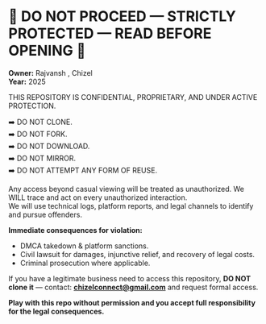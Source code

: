 # 🚨 DO NOT PROCEED — STRICTLY PROTECTED — READ BEFORE OPENING 🚨

**Owner:** Rajvansh , Chizel  
**Year:** 2025

THIS REPOSITORY IS CONFIDENTIAL, PROPRIETARY, AND UNDER ACTIVE PROTECTION.

➡️ DO NOT CLONE.  
➡️ DO NOT FORK.  
➡️ DO NOT DOWNLOAD.  
➡️ DO NOT MIRROR.  
➡️ DO NOT ATTEMPT ANY FORM OF REUSE.

Any access beyond casual viewing will be treated as unauthorized. We WILL trace and act on every unauthorized interaction.  
We will use technical logs, platform reports, and legal channels to identify and pursue offenders.

**Immediate consequences for violation:**
- DMCA takedown & platform sanctions.  
- Civil lawsuit for damages, injunctive relief, and recovery of legal costs.  
- Criminal prosecution where applicable.

If you have a legitimate business need to access this repository, **DO NOT clone it** — contact: **chizelconnect@gmail.com** and request formal access.

**Play with this repo without permission and you accept full responsibility for the legal consequences.**
